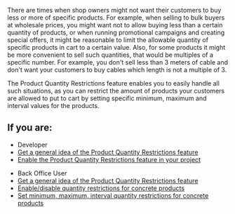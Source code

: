 There are times when shop owners might not want their customers to buy less or more of specific products. For example, when selling to bulk buyers at wholesale prices, you might want not to allow buying less than a certain quantity of products, or when running promotional campaigns and creating special offers, it might be reasonable to limit the allowable quantity of specific products in cart to a certain value. Also, for some products it might be more convenient to sell such quantities, that would be multiples of a specific number. For example, you don't sell less than 3 meters of cable and don't want your customers to buy cables which length is not a multiple of 3.

The Product Quantity Restrictions feature enables you to easily handle all such situations, as you can restrict the amount of products your customers are allowed to put to cart by setting specific minimum, maximum and interval values for the products.

## If you are:

<div class="mr-container">
    <div class="mr-list-container">
        <!-- col1 -->
        <div class="mr-col">
            <ul class="mr-list mr-list-green">
                <li class="mr-title">Developer</li>
                <li><a href="https://documentation.spryker.com/v4/docs/product-quantity-restrictions-overview" class="mr-link">Get a general idea of the Product Quantity Restrictions feature</a></li>
                <li><a href="#" class="mr-link">Enable the Product Quantity Restrictions feature in your project</a></li>
            </ul>
        </div>
        <!-- col2 -->
        <div class="mr-col">
            <ul class="mr-list mr-list-blue">
                <li class="mr-title"> Back Office User</li>
                 <li><a href="https://documentation.spryker.com/v4/docs/product-quantity-restrictions-overview" class="mr-link">Get a general idea of the Product Quantity Restrictions feature</a></li>
                <li><a href="#" class="mr-link">Enable/disable quantity restrictions for concrete products</a></li>
                <li><a href="#" class="mr-link">Set minimum, maximum, interval quantity restrictions for concrete products</a></li>
            </ul>
        </div>
    </div>
</div>
